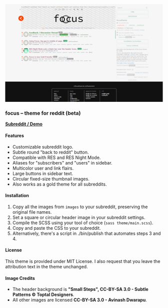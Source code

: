![Screenshot](screenshot.png)

### focus – theme for reddit (beta)

[**Subreddit / Demo**](https://www.reddit.com/r/focustheme)

#### Features

- Customizable subreddit logo.
- Subtle round "back to reddit" button.
- Compatible with RES and RES Night Mode.
- Aliases for "subscribers" and "users" in sidebar.
- Multicolor user and link flairs.
- Large buttons in sidebar text.
- Circular fixed-size thumbnail images.
- Also works as a gold theme for all subreddits.

#### Installation

1. Copy all the images from `images` to your subreddit, preserving the original file names.
2. Set a square or circular header image in your subreddit settings.
3. Compile the SCSS using your tool of choice (`sass theme/main.scss`).
4. Copy and paste the CSS to your subreddit.
5. Alternatively, there's a script in ./bin/publish that automates steps 3 and 4.

#### License

This theme is provided under MIT License. I also request that you leave the attribution text in the theme unchanged.

#### Image Credits

- The header background is **"Small Steps", CC-BY-SA 3.0 - Subtle Patterns © Toptal Designers**.
- All other images are licensed **CC-BY-SA 3.0 - Avinash Dwarapu**.

